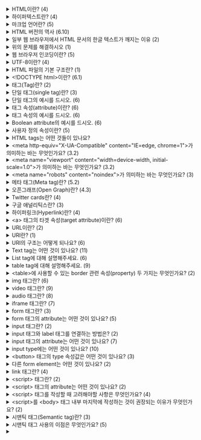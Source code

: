<details>
<summary>HTML이란? (4)</summary>
<br>

- HTML(HyperText Markup Language)은 웹 페이지와 다양한 온라인 콘텐츠를 제작하는데 활용되는 표준 마크업 언어입니다.
- 웹 개발자는 HTML을 이용하여 콘텐츠의 구조를 설계하며, 웹 브라우저가 어떻게 해당 콘텐츠를 사용자에게 보여줄지를 결정합니다.
- 웹 페이지의 내용, 레이아웃 및 스타일을 지정하는 데 필요한 다양한 HTML 태그(tag)와 속성(attribute)을 활용하여 이러한 작업을 수행합니다.
- HTML은 World Wide Web의 핵심 기술이며, 일반적으로 CSS(Cascading Style Sheets) 및 JavaScript와 같은 다른 웹 기술들과 병행하여 사용됩니다.
</details>

<details>
<summary>하이퍼텍스트란? (4)</summary>
<br>

- 하이퍼텍스트(Hypertext)는 다른 텍스트로의 링크를 포함한 텍스트를 의미하며, 이 링크는 클릭 또는 탭을 통해 접근할 수 있습니다.
- 하이퍼텍스트의 개념은 사용자가 하이퍼링크를 통해 다른 페이지나 문서로 쉽게 이동할 수 있게 하는 World Wide Web의 중요한 구성 요소입니다.
- 하이퍼텍스트는 독자에게 다른 섹션 또는 관련 정보로 이동할 수 있는 비선형적인 문서 작성을 가능하게 하며, 이를 통해 보다 상호작용적이고 동적인 사용자 경험을 제공합니다.
- HTML과 같은 마크업 언어는 개발자가 웹 페이지와 다른 온라인 콘텐츠 간에 하이퍼링크를 생성하는데 주로 사용됩니다.
</details>

<details>
<summary>마크업 언어란? (5)</summary>
<br>

- 마크업 언어(Markup language)는 문서의 구조와 포맷을 정의하는데 컴퓨터에 사용되는 언어입니다.
- 마크업 언어는 문서의 콘텐츠, 예를 들어 텍스트, 이미지, 비디오 등을 어떻게 표시할지 지정하기 위해 특별한 코드를 사용합니다.
- 마크업 언어는 특별한 태그나 괄호, 기호 등을 활용하여 일반 텍스트와 구분하며, 이를 통해 문서의 구조와 포맷을 더욱 명확하게 정의합니다.
- 마크업 언어는 문서의 구조와 포맷을 더욱 명확하게 정의하여, 문서의 가독성을 향상시키고 다른 시스템 간에 문서를 쉽게 공유할 수 있도록 합니다.
- HTML, XML, SGML, Markdown, LaTeX 등의 다양한 마크업 언어가 있으며, 각각 다른 목적으로 사용됩니다.
</details>

<details>
<summary>HTML 버전의 역사 (6.10)</summary>
<br>

- HTML(1991)
  - 최초의 HTML이 웹의 창시자인 Tim Berners-Lee에 의해 개발되었습니다.
- HTML 2.0(1995)
  - HTML의 첫 표준화 버전으로, 웹페이지 작성에 필요한 기본적인 기능들을 포함하고 있습니다.
  - 테이블 생성과 이미지 링크를 통한 콘텐츠 포함 등의 새로운 기능이 도입되었습니다.
- HTML 3.2(1997)
  - 인라인 스타일과 폼 등을 처리할 수 있는 새로운 태그가 추가되었습니다.
- HTML 4.0(1998)
  - 프레임, 스타일 시트, 자바스크립트 등의 새로운 기능을 도입했습니다.
- XHTML 1.0(2000)
  - HTML을 XML의 엄격한 문법에 따라 작성된 버전입니다.
- HTML5(2014)
  - 페이지를 더욱 동적이고 인터랙티브하게 만들 수 있는 다양한 새로운 기능과 태그를 도입하였습니다.
  - 비디오, 오디오, 캔버스, 지리 정보 등의 다양한 콘텐츠를 쉽게 표현할 수 있도록 지원합니다.
  - HTML5는 현재 가장 널리 사용되는 HTML 버전이며, 대다수의 웹 브라우저 제조사와 W3C(World Wide Web Consortium)에서 지원합니다.
  - 이를 통해 개발자들은 HTML5를 활용하여 사용자에게 보다 풍부하고 혁신적인 웹 경험을 제공할 수 있습니다.
</details>

<details>
<summary>일부 웹 브라우저에서 HTML 문서의 한글 텍스트가 깨지는 이유 (2)</summary>
<br>

- 웹 브라우저가 인코딩을 정확히 인식하지 못하거나, 텍스트의 인코딩과 브라우저의 인코딩이 일치하지 않을 때 한글 문자가 제대로 표시되지 않을 수 있습니다.
- HTML 문서는 대체로 UTF-8 또는 다른 문자 인코딩 방식을 사용하여 저장됩니다. 이 인코딩은 HTML 문서에 포함된 문자를 컴퓨터가 이해할 수 있는 바이너리 코드로 변환하는 역할을 합니다.
</details>

<details>
<summary>위의 문제를 해결하시오 (1)</summary>
<br>

- HTML 문서의 `<head>` 섹션에 `charset` 속성을 추가하여 문서의 문자 인코딩을 명시적으로 설정할 수 있습니다.
  ```html
  <head>
    <meta charset="UTF-8">
    <title>문서 제목</title>
  </head>
  ```
</details>

<details>
<summary>웹 브라우저 인코딩이란? (5)</summary>
<br>

- 웹 브라우저 인코딩(Web Browser Encoding)은 웹 브라우저가 웹상에서 전송되는 텍스트 데이터를 어떻게 해석하고 표현할지를 결정하는 규칙을 말합니다.
- 인코딩은 특정 문자 집합(Character Set)을 바이트 단위로 변환하는 과정입니다. 이 문자 집합은 컴퓨터에서 인식 및 표현 가능한 문자들의 집합으로, 각 문자는 고유한 코드 값으로 매핑되어 있습니다. 한 예로, 한글은 유니코드(Unicode)에서 U+AC00부터 U+D7AF까지의 코드 범위에 해당하는 코드 값을 가지고 있습니다.
- 웹 페이지는 대체로 HTML, CSS, JavaScript 등의 텍스트 데이터로 이루어져 있습니다. 이러한 텍스트 데이터는 특정 문자 집합을 기반으로 작성되고, 웹 브라우저는 이를 해석하여 사용자에게 웹 페이지를 표시합니다.
- 웹 브라우저 인코딩은 웹 페이지의 텍스트 데이터를 바이트로 변환하는 데 사용되는 인코딩 방식을 결정합니다. 대부분의 웹 브라우저는 UTF-8 인코딩을 기본값으로 사용합니다. UTF-8은 전 세계 모든 언어의 문자를 표현할 수 있는 유니코드 인코딩 방식 중 하나이며, 인터넷에서 널리 사용됩니다.
- 그러나 일부 웹 페이지는 다른 인코딩 방식을 사용할 수도 있습니다. 이 경우, 사용자는 웹 브라우저의 인코딩 설정을 변경하여 해당 인코딩 방식으로 웹 페이지를 제대로 해석할 수 있습니다.
</details>

<details>
<summary>UTF-8이란? (4)</summary>
<br>

- UTF-8은 텍스트를 컴퓨터 시스템에서 표현하고 저장하는 데 널리 사용되는 문자 인코딩 표준입니다.
- 이 인코딩 방식은 가변 길이를 사용하며, 각 문자를 해당하는 유니코드 코드 포인트에 따라 1바이트에서 4바이트까지의 공간에 표현할 수 있습니다.
- UTF-8은 ASCII와의 하위 호환성을 갖추도록 설계되었습니다. 이는 첫 128개의 코드 포인트(ASCII 문자에 해당하는 부분)를 한 바이트로 표현할 수 있음을 의미합니다. 이러한 설계 덕분에, ASCII 문자를 주로 사용하는 언어의 텍스트 처리는 매우 효율적이며, 동시에 다른 문자 체계와 언어의 문자를 유연하게 표현할 수 있습니다.
- UTF-8은 현재 웹 상에서 가장 널리 사용되는 인코딩 방식으로 자리 잡아 있습니다. 거의 모든 최신 웹 브라우저와 운영 체제가 이를 지원하며, 다양한 프로그래밍 언어와 데이터베이스 시스템에서도 활용되고 있습니다. 이로 인해 UTF-8은 웹 및 애플리케이션 개발에서 국제적으로 인식받는 표준으로서의 위치를 확립하였습니다.
</details>

<details>
<summary>HTML 파일의 기본 구조란? (1)</summary>
<br>

```html
<!DOCTYPE html>
<html>
  <head>
  </head>
  <body>
  </body>
</html>
```
</details>

<details>
<summary>&lt&#33DOCTYPE html&gt이란? (6.1)</summary>
<br>

- <\!DOCTYPE html>은 HTML5 문서 유형 선언(doctype declaration)입니다.
- 이 선언은 HTML5에서 문서가 사용하는 버전을 명시하는 역할을 합니다.
- 명시적으로 선언하지 않으면 브라우저가 페이지를 렌더링할 때 자동으로 quirks mode로 동작할 수 있으므로 <\!DOCTYPE html>을 사용하여 명시적으로 문서 유형을 선언하는 것이 좋습니다.
  - 이전 버전의 HTML에서는 `quirks mode`와 `strict mode`라는 두 가지 모드가 있었습니다. `quirks mode`는 이전 버전의 HTML에서 사용되는 레이아웃 동작 방식을 따르는 모드였고, `strict mode`는 최신 표준을 따르는 모드였습니다. 
- <\!DOCTYPE html>은 HTML5 문서에서 항상 사용되는 유일한 선언입니다.
- <\!DOCTYPE html>을 문서의 가장 위에 위치시키는 것이 좋습니다.
- 이전 버전의 HTML에서는 문서 유형 선언이 더 긴 형식으로 작성되었습니다.
</details>

<details>
<summary>태그(Tag)란? (2)</summary>
<br>

- HTML에서 태그는 웹 페이지의 다양한 요소를 정의하는 데 사용되는 중요한 구성 요소입니다. 이 태그들은 꺾쇠 괄호(angle bracket)로 감싸진 키워드를 사용하여 표현됩니다.
- 대부분의 태그는 시작 태그와 종료 태그로 구성되어 있으며, 이 두 태그 사이에 위치한 내용을 감싸서 해당 내용에 대한 정보를 제공합니다. 시작 태그는 `<tag>` 형태로 작성되며, 종료 태그는 `</tag>` 형태로 작성됩니다.
</details>

<details>
<summary>단일 태그(single tag)란? (3)</summary>
<br>

- 빈 요소(empty element)라고도 부릅니다.
- 종료 태그가 필요하지 않습니다.
- 태그 마지막에 슬래시(`/`) 기호를 넣어서 단일 태그라는 표시를 할 수도 있습니다. (이전 버전의 HTML 문법입니다.)
</details>

<details>
<summary>단일 태그의 예시를 드시오. (6)</summary>
<br>

- `<br>` 줄 바꿈을 생성하는 태그
- `<img>` 이미지를 삽입하는 태그
- `<input>` 사용자 입력 필드를 생성하는 태그
- `<meta>` 웹 페이지의 메타데이터를 정의하는 태그
- `<link>` 현재 문서와 외부 리소스를 연결하는 태그
- `<hr>` 수평선을 그리는 태그
</details>

<details>
<summary>태그 속성(attribute)이란? (6)</summary>
<br>

- HTML 태그에 추가 정보를 제공하는 데 사용됩니다.
- 속성은 일반적으로 `(attribute name) = (attribute value)`의 형식으로 작성됩니다.
- HTML에서 속성 이름은 대소문자를 구분하지 않으나, 일관성과 가독성을 위해 대부분 소문자로 작성됩니다.
- 예시
- 일부 속성은 Boolean 속성으로, 해당 속성의 존재 여부만으로 참/거짓을 판단합니다.
- Boolean 속성 예시
  - `checked` 체크박스나 라디오 버튼이 선택되어 있는지 여부를 나타냅니다.
  - `disabled` 입력 필드나 버튼 등이 비활성화되어 있는지 여부를 나타냅니다.
  - `readonly` 입력 필드가 읽기 전용인지 여부를 나타냅니다.
  - `required` 입력 필드가 필수 입력 필드인지 여부를 나타냅니다.
  - `hidden` 요소가 숨겨져 있는지 여부를 나타냅니다.
  - `muted` 미디어 요소가 자동으로 음소거되도록 지정합니다.
</details>

<details>
<summary>태그 속성의 예시를 드시오. (6)</summary>
<br>

- `class` 요소에 대한 CSS 클래스 이름을 지정합니다.
- `id` 요소의 고유한 식별자를 지정합니다.
- `style` 요소에 대한 인라인 CSS 스타일을 지정합니다.
- `title` 요소에 대한 추가 정보(툴팁)를 제공합니다.
</details>

<details>
<summary>Boolean attribute의 예시를 드시오. (6)</summary>
<br>

- `checked` 체크박스나 라디오 버튼이 사용자에 의해 선택되었는지 나타냅니다.
- `disabled` 입력 필드나 버튼 등의 요소가 비활성화되어 있음을 나타냅니다.
- `readonly` 입력 필드가 사용자에 의해 수정될 수 없는 읽기 전용 상태임을 나타냅니다.
- `required` 입력 필드가 사용자로부터 반드시 값을 입력받아야 하는 필수 입력 필드임을 나타냅니다.
- `hidden` 요소가 웹 페이지에서 숨겨져 있음을 나타냅니다.
- `muted` 미디어 요소(`<video>`, `<audio>`)가 자동으로 음소거되도록 지정합니다.
</details>

<details>
<summary>사용자 정의 속성이란? (5)</summary>
<br>

- 사용자 정의 속성(Custom attributes)는 개발자가 HTML 요소에 원하는 속성을 추가하도록 허용하는 방법입니다.
- 이러한 속성은 `data-*` 형식으로 정의되며, 여기서 `*` 부분은 사용자가 임의로 정한 이름이 들어갑니다. 이렇게 정의한 사용자 정의 속성은 JavaScript를 이용해 요소를 조작하거나, CSS를 이용해 스타일을 적용하는 데 사용할 수 있습니다.
- `data-` 접두사를 사용하면, 개발자가 자유롭게 이름을 지정할 수 있는 반면, 표준 속성과 충돌하지 않습니다. 이 접두사를 사용하지 않고 속성을 정의하면, 나중에 표준 HTML 속성에 같은 이름이 추가되었을 때 예기치 못한 결과를 초래할 수 있습니다.
- 사용자 정의 속성은 W3C에서 규정한 HTML 규약에 따라 작성되어야 합니다. 그렇지 않으면, 문서가 유효하지 않다고 판단될 수 있습니다.
- 사용자 정의 속성은 대부분의 현대 브라우저에서 지원되지만, 오래된 브라우저나 일부 특정 브라우저에서는 지원되지 않을 수 있습니다. 따라서 사용자 정의 속성을 사용할 때는 브라우저 호환성에 주의해야 합니다.
</details>

<details>
<summary>HTML tags는 어떤 것들이 있나요?</summary>
<br>

- [HTML elements reference - HTML: HyperText Markup Language | MDN](https://developer.mozilla.org/en-US/docs/Web/HTML/Element) 참조
</details>

<details>
<summary>&ltmeta http-equiv="X-UA-Compatible" content="IE=edge, chrome=1"&gt가 의미하는 바는 무엇인가요? (3.2)</summary>
<br>

- 이 메타 태그는 웹 페이지를 렌더링하는 데 사용되는 인터넷 익스플로러(IE)의 버전을 지정합니다.
- `http-equiv` 속성은 HTTP 헤더 필드의 이름을 지정합니다.
- `content` 속성은 해당 HTTP 헤더 필드의 값을 지정합니다.
  - `edge` 값은 브라우저가 사용자의 컴퓨터에 설치된 최신 IE 버전을 사용하도록 지시합니다.
  - `chrome=1` 값은 Google Chrome Frame이 설치된 경우 해당 플러그인을 사용하여 웹 페이지를 렌더링하도록 지시합니다.

</details>

<details>
<summary>&ltmeta name="viewport" content="width=device-width, initial-scale=1.0"&gt가 의미하는 바는 무엇인가요? (3.2)</summary>
<br>

- 이 메타 태그는 웹 페이지의 뷰포트를 설정하여 웹 페이지가 다양한 기기에서 어떻게 표시되는지 제어합니다. 이는 특히 모바일 기기에서 웹 페이지가 적절하게 표시되도록 하는 데 중요합니다.
- `name` 속성은 메타데이터의 유형을 지정합니다.
- `content` 속성은 해당 메타데이터의 값을 지정합니다.
  - `width=device-width` 값은 뷰포트의 너비를 현재 기기의 화면 너비로 설정합니다.
  - `initial-scale=1.0` 값은 초기 화면의 줌 레벨을 1.0으로 설정합니다, 이는 웹 페이지가 처음 로드될 때 100%의 화면 크기로 표시되도록 합니다.
</details>

<details>
<summary>&ltmeta name="robots" content="noindex"&gt가 의미하는 바는 무엇인가요? (3)</summary>
<br>

- 이 메타 태그는 검색 엔진 크롤러에게 해당 문서를 인덱싱하지 않도록 지시하는 역할을 합니다.
- `content` 속성의 값으로 `noindex`를 설정하면, 검색 엔진은 해당 페이지를 검색 결과에 포함시키지 않습니다.
- 이 메타태그는 일시적인 페이지, 개발 중인 페이지, 미완성 페이지 등에서 사용할 수 있습니다.
</details>

<details>
<summary>메타 태그(Meta tag)란? (5.2)</summary>
<br>

- 메타 태그(meta tag)는 HTML 문서의 `<head>` 섹션에 위치하는 태그로, 웹 페이지의 메타데이터(meta data)를 정의하는 데 사용됩니다. 이들은 웹 페이지가 어떻게 설명되고, 인덱싱되며, 그 외에도 다양한 속성이 어떻게 적용되는지를 지정합니다.
- 메타데이터는 문서에 대한 부가 정보로, 웹 페이지의 제목(title), 설명(description), 작성자(author), 키워드(keywords), 문자 인코딩(charset) 등을 포함합니다. 이 정보들은 웹 브라우저, 검색 엔진 등에 의해 활용됩니다.
- 메타 태그는 검색 엔진 최적화(SEO)에 중요한 역할을 수행합니다. 검색 엔진은 메타 태그에 포함된 정보를 분석하여 웹 페이지의 내용을 이해하고, 그에 따라 검색 결과를 생성합니다.
- 예시
  - `<meta name="description" content="웹 페이지 설명">` 이 메타 태그는 웹 페이지의 요약 설명을 제공합니다. 이 설명은 검색 엔진 결과 페이지(SERP)에서 보통 페이지 미리보기로 표시됩니다.
  - `<meta http-equiv="refresh" content="5;url=https://example.com">` 이 메타 태그는 웹 페이지가 로드된 후 5초 후에 사용자를 `https://example.com`로 리다이렉트합니다.
- 메타 태그는 웹 브라우저가 웹 페이지를 적절히 해석하고 표시하는 데 도움이 되며, 웹 개발자가 특정 동작을 제어하거나 문서에 대한 정보를 제공하는 데 사용합니다.
</details>

<details>
<summary>오픈그래프(Open Graph)란? (4.3)</summary>
<br>

- 웹 사이트가 소셜 미디어에서 공유될 때 정보를 제공하는 메타데이터 프로토콜입니다.
- 웹 사이트의 메타데이터를 Open Graph 프로토콜로 구성하면, 해당 웹 사이트의 콘텐츠가 소셜 미디어에서 공유될 때 해당 페이지의 제목, 설명, 이미지 등이 더욱 깔끔하게 보여질 수 있습니다.
- 예시
  ```html
  <html>
    <head>
      <meta property="og:title" content="페이지 제목">
      <meat property="og:url" content="페이지 주소">
      <meta property="og:image" content="이미지 URL">
      <meta propery="og:type" content="페이지 타입(ex. website)">
      <meta property="og:description" content="페이지 설명">
    </head>
  </html>
  ```
- Facebook Object Debugger로 디버깅할 수 있습니다.
  - [Facebook Object Debugger](https://developers.facebook.com/tools/debug/)
  - [Open Graph protocol](https://ogp.me/)
</details>

<details>
<summary>Twitter cards란? (4)</summary>
<br>

- 웹 사이트가 Twitter에서 공유될 때 노출되는 정보를 제공하는 메타데이터 프로토콜입니다.
- 웹 사이트의 메타데이터를 Twitter Cards 프로토콜로 구성하면, 해당 웹 사이트의 콘텐츠가 twitter에서 공유될 때 해당 페이지의 제목, 설명, 이미지 등이 더욱 깔끔하게 보여질 수 있습니다.
- 예시
  ```html
  <html>
    <head>
      <meta name="twitter:card" content="summary_large_image">
      <meta name="twitter:site" content="@사이트명">
      <meta name="twitter:title" content="제목">
      <meta name="twitter:description" content="설명">
      <meta name="twitter:image" content="이미지 URL">
    </head>
  </html>
  ```
- Twitter cards validator로 디버깅할 수 있습니다.
  - **[Twitter cards validator](https://cards-dev.twitter.com/validator/)**
</details>

<details>
<summary>구글 애널리틱스란? (3)</summary>
<br>

- 구글 애널리틱스(Google Analytics)는 Google이 제공하는 웹 분석 서비스로, 웹사이트 및 애플리케이션의 트래픽을 추적하고 분석하는 데 사용됩니다.
- 이 도구를 사용하면, 웹사이트나 애플리케이션의 사용자 행동, 방문자 분포, 트래픽 흐름 등 다양한 통계적 데이터를 수집하고 분석할 수 있습니다. 이렇게 수집된 데이터는 웹사이트나 애플리케이션의 성능을 평가하고, 사용자 경험을 개선하며, 마케팅 전략을 구성하는 데에 필수적인 정보를 제공합니다.
- Google Analytics를 사용하려면, Google Analytics 트래킹 코드를 웹사이트나 애플리케이션에 삽입해야 합니다. 이 코드는 방문자의 행동을 추적하고 해당 정보를 Google Analytics에 전송하는 역할을 합니다.
</details>

<details>
<summary>하이퍼링크(Hyperlink)란? (4)</summary>
<br>

- 웹 페이지에서 클릭 가능한 링크를 의미합니다.
- 이 링크는 클릭하면 해당 웹 페이지나 문서, 이미지, 비디오, 음악 파일 등 다른 컨텐츠로 이동할 수 있습니다.
- HTML에서 클릭 가능한 텍스트를 만들기 위해서는 `<a>` 태그를 사용합니다. 
- 예시
  - `<a href="path">`
  - 절대 경로(absolute path) 또는 상대 경로(relative path)로 경로를 표시한다.
</details>

<details>
<summary>&lta&gt 태그의 타겟 속성(target attribute)이란? (6)</summary>
<br>

- target 속성은 링크된 페이지를 어떻게 열지 지정하는 데 사용됩니다.
- `_self` 링크된 페이지를 현재 창 또는 탭에서 엽니다(기본값).
- `_blank` 링크된 페이지를 새 창이나 탭에서 엽니다.
- `_parent` 현재 프레임의 상위 프레임에서 링크된 페이지를 엽니다.
- `_top` 현재 모든 프레임을 새로운 창 또는 탭으로 대체하고, 링크된 페이지를 엽니다.
- `framename` 링크된 페이지가 지정된 이름을 가진 프레임 또는 iframe에 로드됩니다.
  - framename은 검색 엔진 최적화(SEO)에 좋지 않은 영향을 미칠 수 있고, 일부 브라우저에서는 더 이상 지원되지 않을 수 있습니다.
</details>

<details>
<summary>URL이란? (2)</summary>
<br>

- URL(Uniform Resource Locator)은 URI의 한 형태로, 인터넷에서 리소스의 위치를 나타냅니다.
- URL은 scheme, 프로토콜, 호스트명, 포트 번호, 경로, 쿼리를 포함할 수 있습니다.
</details>

<details>
<summary>URI란? (1)</summary>
<br>

- URI(Uniform Resource Identifier)는 인터넷에서 특정한 리소스를 나타내는 유일한 식별자입니다.
</details>

<details>
<summary>URI의 구조는 어떻게 되나요? (6)</summary>
<br>

- `scheme:[//[user:password@]host[:port]][/]path[?query][#fragment]`
  - `URI Scheme`
    - URI를 구분하는 스키마(프로토콜)를 나타냅니다.
    - 예를 들어, `http`, `https`, `ftp`, `mailto`, `tel` 등이 있습니다.
    - IANA의 [URI Scheme list](https://www.iana.org/assignments/uri-schemes/uri-schemes.xhtml) 참조
  - `user:password@`
    - 선택적으로 사용되며, 인증 정보를 나타냅니다.
  - `host`
    - 리소스를 호스팅하는 호스트 이름을 나타냅니다.
    - 예를 들어, `www.example.com`과 같은 도메인 이름을 사용할 수 있습니다.
  - `port`
    - 선택적으로 사용되며, 리소스에 액세스하는 데 사용되는 포트 번호를 나타냅니다.
    - 예를 들어, "80"이나 "443"과 같은 포트 번호를 사용할 수 있습니다.
  - `path`
    - 리소스의 경로를 나타냅니다.
    - 예를 들어, "/index.html"과 같은 경로를 사용할 수 있습니다.
  - `query`
    - 선택적으로 사용되며, 리소스에 대한 추가적인 정보를 전달하는 데 사용됩니다.
    - 예를 들어, "key=value"와 같은 쿼리 문자열을 사용할 수 있습니다.
  - `fragment`
    - 선택적으로 사용되며, 리소스의 특정 부분을 나타내는 앵커를 나타냅니다.
    - 예를 들어, "section1"과 같은 앵커를 사용할 수 있습니다.
</details>

<details>
<summary>Text tag는 어떤 것이 있나요? (11)</summary>
<br>

- `<h1>~<h6>` 제목 태그
- `<p>` 본문
- `<br>` 줄바꿈
- `<strong>` 중요(bold)
- `<em>` 강조(italics)
- `<s>` 취소 선
- `<blockquote>/<q>` 긴/짧은 인용(quote)
- `<sub>/<sup>` 아래/위 첨자
- `<hr>` 주제 전환(Horizontal Line)
- `<pre>` Preformatted Text
- `<code>` 짧은 코드
</details>

<details>
<summary>List tag에 대해 설명해주세요. (6)</summary>
<br>

- `<ol>` 순서 있는 리스트(Ordered List)를 나타냅니다.
- `<ul>` 순서 없는 리스트(Unordered List)를 나타냅니다.
- `<li>` 리스트 항목(List Item)을 나타냅니다.
- `<ol>` type attribute
   - `1`, `a`, `A`, `i`, `I` 등
- `<ul>` type attribute
   - `disc`, `circle`, `square` 등
- `<ol>`, `<ul>`에 `list-style` property를 활용할 수 있다.
  - `list-style: list-style-type list-style-position list-style-image`
</details>

<details>
<summary>table tag에 대해 설멍해주세요. (9)</summary>
<br>

- `<table>` 표를 만드는 데 사용되는 태그입니다.
- `<caption>` 표의 캡션을 정의합니다.
- `<thead>` 표의 헤더 역할을 하는 부분을 정의합니다.
- `<tbody>` 표의 주요 내용을 나타내는 부분을 정의합니다.
- `<tfoot>` 표의 요약 부분을 정의합니다. 
- `<tr>` 각 표의 행(row)을 나타냅니다.
- `<td>` 각 행의 셀(cell)을 나타냅니다.
- `<th>` 각 열의 제목 셀을 나타냅니다. 브라우저에 따라 bold, center align으로 처리됩니다.
- 예시
  ```html
  <table>
    <caption>이번 달 지출 내역</caption>
    <thead>
      <tr>
        <th>날짜</th>
        <th>지출 내용</th>
        <th>금액</th>
      </tr>
    </thead>
    <tbody>
      <tr>
        <td>4/1</td>
        <td>점심</td>
        <td>10,000원</td>
      </tr>
      <tr>
        <td>4/3</td>
        <td>지하철 요금</td>
        <td>1,250원</td>
      </tr>
      <tr>
        <td>4/6</td>
        <td>생필품 구입</td>
        <td>30,000원</td>
      </tr>
    </tbody>
    <tfoot>
      <tr>
        <td colspan="2">총 지출</td>
        <td>41,250원</td>
      </tr>
    </tfoot>
  </table>
  ```
</details>

<details>
<summary>&lttable&gt에 사용할 수 있는 border 관련 속성(property) 두 가지는 무엇인가요? (2)</summary>
<br>

- `border-collapse` 인접한 셀의 경계선을 병합할 것인지 여부를 결정합니다. 
  - `collapse` 인접한 셀의 경계선을 병합합니다. 이때 인접한 셀들의 경계선이 중복되지 않습니다. (기본값)
  - `separate` 인접한 셀의 경계선을 병합하지 않습니다. 이때 인접한 셀들의 경계선이 중복됩니다.
- `border-spacing` 인접한 셀 간의 간격을 설정합니다.
  - border-collapse 속성의 값이 separate인 경우에만 적용됩니다.
  - 이 속성의 값은 길이 또는 백분율로 지정할 수 있습니다.
</details>

<details>
<summary>img 태그란? (6)</summary>
<br>

- 이미지를 삽입하는 태그입니다.
- 닫는 태그가 없으며, 이미지의 소스를 지정하는 src 속성이 필수적으로 필요합니다.
- `src` 이미지 파일의 경로를 지정합니다. 경로는 상대 경로나 절대 경로 모두 사용할 수 있습니다.
- `alt` 이미지가 로드되지 못했을 때 대신 표시할 텍스트를 지정합니다. 스크린 리더와 같은 보조 기술을 사용하는 사용자들에게 이미지에 대한 정보를 제공하기 위해 사용됩니다.
- `<img>` 태그는 기본적으로 가로폭과 세로폭이 이미지의 크기에 따라 자동으로 설정됩니다. 그러나 width와 height 속성을 사용하여 이미지의 크기를 수동으로 조정할 수도 있습니다.
- 예시
  ```html
  <img src="이미지 경로" alt="대체 텍스트" width="100" height="100">
  ```
</details>

<details>
<summary>video 태그란? (9)</summary>
<br>

- HTML5에서 도입된 태그로, 동영상 콘텐츠를 삽입하는 데 사용됩니다.
- 닫는 태그가 필요하며, 비디오의 소스를 지정하는 src 속성이 필수적으로 필요합니다.
- `src` 비디오 파일의 경로를 지정합니다. 여러 개의 비디오 포맷을 지원하는 브라우저를 대비해, 두 개 이상의 소스를 지정할 수도 있습니다.
- `width`, `height` 비디오의 가로폭과 세로폭을 지정합니다.
- `controls` 비디오 플레이어에 컨트롤러를 표시합니다. 이 속성을 생략하면 컨트롤러가 표시되지 않습니다.
- `autoplay` 비디오가 로드되자마자 자동으로 재생됩니다. 브라우저에 따라 muted 속성이 있어야 autoplay 속성을 사용할 수 있습니다. (Chrome)
- `muted` 비디오가 음소거 상태로 재생됩니다. 
- `<video>` 태그는 다른 요소와 함께 사용하여 비디오를 더욱 풍부하게 표현할 수 있습니다. 예를 들어, `<source>` 요소를 사용하여 동영상 파일의 다양한 포맷을 지정할 수 있습니다. 또한, `<track>` 요소를 사용하여 자막이나 캡션을 추가할 수도 있습니다.
- 예시
  ```html
  <video width="640" height="360" controls muted autoplay>
    <source src="비디오 파일 경로.mp4" type="video/mp4">
    <source src="비디오 파일 경로.webm" type="video/webm">
    <track label="한국어 자막" kind="subtitles" srclang="ko" src="자막 파일 경로.vtt">
    <track label="영어 자막" kind="subtitles" srclang="en" src="자막 파일 경로.vtt">
  </video>
  ```
</details>

<details>
<summary>audio 태그란? (8)</summary>
<br>

- HTML5에서 도입된 태그 중 하나로, 웹 페이지에서 오디오 콘텐츠를 재생하는 데 사용됩니다.
- `src` 오디오 파일의 경로를 지정합니다. 여러 개의 비디오 포맷을 지원하는 브라우저를 대비해, 두 개 이상의 소스를 지정할 수도 있습니다.
- `controls` 오디오 플레이어에 컨트롤러를 표시합니다. 이 속성을 생략하면 컨트롤러가 표시되지 않습니다.
- `autoplay` 오디오가 로드되자마자 자동으로 재생됩니다. 브라우저에 따라 muted 속성이 있어야 autoplay 속성을 사용할 수 있습니다. (Chrome)
- `muted` 오디오가 음소거 상태로 재생됩니다.
- `loop` 반복 재생을 설정합니다.
- `width`, `height` 속성이 없습니다.
- 예시
  ```html
  <audio controls muted autoplay loop>
    <source src="audio.mp3" type="audio/mpeg">
    <source src="audio.ogg" type="audio/ogg">
    <source src="audio.wav" type="audio/wav">
    Your browser does not support the audio element.
  </audio>
  ```
</details>

<details>
<summary>iframe 태그란? (7)</summary>
<br>

- 웹 페이지 내에서 다른 웹 페이지나 독립적인 HTML 문서를 삽입하는 데 사용됩니다.
- 닫는 태그가 필요하며, 삽입할 문서의 URL을 지정하는 src 속성이 필수적으로 필요합니다.
- `src` 삽입할 문서의 URL을 지정합니다.
- `width`, `height` 삽입된 문서의 크기를 조절합니다.
- `frameborder` 테두리를 표시합니다.
- `allowfullscreen` iframe 내에서 전체 화면 재생을 허용할 수 있습니다.
- 예시
  ```html
  <iframe src="https://www.example.com" width="500" height="500"></iframe>
  ```
</details>

<details>
<summary>form 태그란? (3)</summary>
<br>

- 웹 페이지에서 사용자로부터 데이터를 수집하기 위한 양식을 정의하는 데 사용됩니다.
- `<form>` 태그는 다른 HTML 요소들을 포함할 수 있으며, 이러한 요소들은 사용자가 입력할 수 있는 입력 필드, 제출 버튼, 선택 상자, 라디오 버튼 등입니다.
- 사용자가 `<form>` 태그에 데이터를 입력하면, 이러한 데이터는 보통 웹 서버로 전송되어 처리됩니다.
</details>

<details>
<summary>form 태그의 attribute는 어떤 것이 있나요? (5)</summary>
<br>

- `action` 폼 데이터를 전송할 URL을 지정합니다.
- `method` HTTP 요청 방법을 지정합니다. 일반적으로 GET 또는 POST 값을 갖습니다.
- `target` 폼 데이터를 전송한 후 결과를 표시할 위치를 지정합니다.
- `enctype` 폼 데이터를 서버로 전송할 때 사용되는 인코딩 유형을 지정합니다. 기본값은 application/x-www-form-urlencoded 입니다.
- `autocomplete` 자동 완성을 사용할지 여부를 지정합니다. on 또는 off 값을 갖습니다.
</details>

<details>
<summary>input 태그란? (2)</summary>
<br>

- 사용자가 데이터를 입력할 수 있는 입력 필드를 만드는 데 사용됩니다.
- `<input>` 태그는 다양한 종류의 입력 필드를 만들 수 있습니다. 예를 들어, 텍스트 입력 필드, 비밀번호 입력 필드, 라디오 버튼, 체크박스, 파일 업로드 필드 등이 있습니다.
</details>

<details>
<summary>input 태그와 label 태그를 연결하는 방법은? (2)</summary>
<br>

- input 태그의 id를 label 태그의 for 속성값으로 주면 됩니다.
- input 태그를 label 태그 내부에 넣으면 됩니다.
</details>

<details>
<summary>input 태그의 attribute는 어떤 것이 있나요? (7)</summary>
<br>

- `type` 입력받을 데이터의 유형을 지정합니다. 
- `name` 입력받은 데이터의 이름을 지정합니다. 서버로 전송될 때 데이터를 식별하는 데 사용됩니다.
- `value` 입력받은 데이터의 값입니다. `type` 속성값에 따라 다르게 사용됩니다.
- `placeholder` 입력 필드 내부에 힌트 또는 예시를 제공합니다.
- `required` 입력 필드가 반드시 채워져야 하는지 여부를 나타냅니다.
- `readonly` 입력 필드를 읽기 전용으로 만듭니다. 즉, 사용자가 값을 변경할 수 없습니다.
- `disabled` 입력 필드를 비활성화합니다. 사용자가 값을 입력할 수 없습니다.
</details>

<details>
<summary>input type에는 어떤 것이 있나요? (10)</summary>
<br>


- `text` 텍스트 입력
- `email` 이메일 입력
- `password` 비밀번호 입력
- `date` 날짜 입력
- `number` 숫자 입력
  - `min`, `max`, `step` attribute를 사용하여 입력 가능한 값의 범위와 증가 단위를 지정할 수 있습니다.
- `range` 슬라이더 형태의 입력
- `checkbox` 체크박스
  - `name`의 값이 `on`, `off`라는 문자열로 지정됩니다.
  - `value` 속성을 써서 `name`의 값을 `value` 속성값(문자열)로 지정할 수 있습니다.
- `radio` 라디오 버튼
  - checkbox와 비슷하지만 여러 항목 중 하나의 항목만 선택할 수 있습니다.
- `file` 파일 업로드
  - `accept` attribute를 써서 허용할 파일 확장자들을 정할 수 있습니다.
  - `multiple` attribute를 써서 여러 개의 파일을 선택할 수 있게 할 수 있습니다.
- `submit` 서버로 폼 데이터 전송
</details>

<details>
<summary>&ltbutton&gt 태그의 type 속성값은 어떤 것이 있나요? (3)</summary>
<br>

- `submit` 폼 데이터를 서버로 제출합니다. 이 버튼이 클릭되면 `<form>` 요소에서 action 속성에 지정된 URL로 데이터가 전송됩니다.
  - default event로 url에 qurey string으로 input의 name=value 값을 전달합니다.
- `reset` 폼 데이터를 초기화합니다. 이 버튼이 클릭되면 모든 폼 필드의 값을 초기 값으로 되돌립니다.
- `button` 일반 버튼을 생성합니다. 이 버튼을 클릭해도 아무 일도 발생하지 않습니다. 이 속성을 사용하여 자바스크립트 이벤트 핸들러를 버튼에 연결할 수 있습니다.
</details>

<details>
<summary>다른 form element는 어떤 것이 있나요? (2)</summary>
<br>

- `<select>`
  - 옵션 목록을 제공하며, 사용자가 목록에서 값을 선택할 수 있도록 합니다.
  - 이 요소는 다음과 같은 속성을 가질 수 있습니다
    - `name` 요소의 이름(Name)을 지정합니다. 폼 데이터의 이름으로 사용됩니다.
	- `multiple` 여러 옵션을 선택할 수 있도록 합니다.
	- `size` 목록에서 표시되는 옵션의 수를 지정합니다.
  - 내부에 `value` 속성을 갖는 `<option>` 태그를 넣어서 구현합니다.
  - 예시
    ```html
	<select name="fruit">
      <option value="apple">사과</option>
      <option value="banana">바나나</option>
      <option value="orange">오렌지</option>
    </select>
	```
- `<textarea>`
  - 여러 줄의 텍스트를 입력할 수 있는 텍스트 영역을 제공합니다.
  - 이 요소는 다음과 같은 속성을 가질 수 있습니다
    - `name` 요소의 이름(Name)을 지정합니다. 폼 데이터의 이름으로 사용됩니다.
	- `rows` 텍스트 영역에 보여지는 줄의 수를 지정합니다.
	- `cols` 텍스트 영역에 보여지는 칸의 수를 지정합니다.
  - 예시
  	```html
    <textarea name="message" rows="4" cols="40">
    여러 줄의 텍스트를 입력할 수 있습니다.
    </textarea>
    ```
</details>

<details>
<summary>link 태그란? (4)</summary>
<br>

- HTML 문서에서 다른 문서와의 연결(link)을 지정하는 데 사용됩니다.
- 보통 스타일 시트, 아이콘, 웹 폰트 등의 외부 리소스와의 연결을 지정하는 데 사용됩니다.
- 이 요소는 다음과 같은 속성을 가질 수 있습니다
  - `href` 연결할 문서의 URL을 지정합니다.
  - `rel` 현재 문서와 연결된 문서와의 관계(Relationship)를 지정합니다. 일반적으로 스타일 시트를 연결할 때는 "stylesheet" 값을 사용합니다.
  - `type` 연결된 문서의 MIME 타입을 지정합니다. 스타일 시트를 연결할 때는 "text/css" 값을 사용합니다.
  - `media` 연결된 문서가 적용될 미디어 타입(Media Type)을 지정합니다. 기본값은 "all" 입니다.
- 예시
  ```html
  <head>
    <link rel="stylesheet" type="text/css" href="style.css">
    <link rel="stylesheet" type="text/css" href="fonts.css">
    <link rel="icon" type="image/png" href="favicon.png">
  </head>
  ```
</details>

<details>
<summary>&ltscript&gt 태그란? (2)</summary>
<br>

-  요소는 HTML 문서에 스크립트를 삽입하는 데 사용됩니다.
- 스크립트는 보통 클라이언트 측에서 실행되며, 동적인 기능을 추가하거나 웹 페이지의 동작을 제어하는 데 사용됩니다.
</details>

<details>
<summary>&ltscript&gt 태그의 attribute는 어떤 것이 있나요? (2)</summary>
<br>

- `src` 실행할 스크립트 파일의 URL을 지정합니다. 이 속성을 사용하면 `<script>` 요소 내부에 스크립트 코드를 작성하지 않고 외부 스크립트 파일을 불러올 수 있습니다.
- `type` 스크립트 코드의 MIME 타입을 지정합니다. 일반적으로 "text/javascript" 값을 사용합니다. HTML5부터는 이 속성을 생략해도 기본값으로 "text/javascript"가 지정됩니다.
</details>

<details>
<summary>&ltscript&gt 태그를 작성할 때 고려해야할 사항은 무엇인가요? (4)</summary>
<br>

- `<script>`는 종료 태그가 필요합니다.
- `<script>` 요소를 사용하여 작성된 스크립트는 일반적으로 웹 페이지의 렌더링이 완료된 후 실행됩니다. 따라서, 스크립트에서 HTML 요소를 조작하거나 스타일을 변경하는 등의 작업을 수행하려면 HTML 문서가 모두 로드된 후에 실행되도록 해야 합니다.
- `<script>` 요소를 사용하여 외부 스크립트 파일을 불러올 때는 파일의 URL이 유효한지, 스크립트 파일이 존재하는지 등을 확인해야 합니다.
- 스크립트 파일의 크기가 크거나, 로딩 시간이 길어질 경우 페이지의 로딩 속도가 느려질 수 있습니다. 이러한 경우, 스크립트 파일을 압축하거나, 필요한 경우 비동기적으로 로딩하는 방법을 고려할 수 있습니다.
</details>

<details>
<summary>&ltscript&gt를 &ltbody&gt 태그 내부 마지막에 작성하는 것이 권장되는 이유가 무엇인가요? (2)</summary>
<br>

- 웹 페이지가 로딩되는 동안 스크립트 파일을 다운로드하는 시간이 추가되어 페이지 로딩 속도가 느려질 수 있기 때문입니다.
- 웹 페이지 내용이 전부 렌더링 되기 전에 `<script>` 내부에서 렌더링 되지 않은 DOM 요소에 접근하려 한다면 예기치 못한 오류가 발생할 수 있기 때문입니다.
</details>

<details>
<summary>시맨틱 태그(Semantic tag)란? (3)</summary>
<br>

- HTML5에서 소개된 태그 중 하나로, 웹 페이지의 콘텐츠의 의미를 설명하는 역할을 합니다.
- 웹 페이지의 구조와 콘텐츠의 의미를 명확하게 나타낼 수 있어 검색 엔진이나 스크린 리더 등이 웹 페이지를 더 잘 이해하고 처리할 수 있습니다.
- `semantic tag` list
   - `<header>` 도입부에 해당하는 콘텐츠
   - `<nav>` HTML 문서 사이를 탐색할 수 있는 링크의 집합
   - `<main>` HTML 문서 내에 한 번만 사용할 수 있는 주요 콘텐츠
   - `<footer>` 사이트의 작성자나 저작권 정보, 연락처 등이 있는 콘텐츠
   - `<article>` 독립적인 하나의 콘텐츠
   - `<section>` 전체적인 내용과 관련이 있는 콘텐츠
   - `<aside>` 부가 정보나 광고 등이 있는 콘텐츠
   - `<figure>` image와 image caption이 있는 콘텐츠로 `<figcaption>`을 자식 요소로 쓰곤 한다 
</details>

<details>
<summary>시맨틱 태그 사용의 이점은 무엇인가요? (5)</summary>
<br>

- 의미 전달의 명확화: Semantic tag는 콘텐츠의 의미와 구조를 명확하게 전달할 수 있습니다. 이는 검색 엔진이나 스크린 리더 등이 웹 페이지를 더 잘 이해하고 처리할 수 있도록 돕습니다.
- 검색 엔진 최적화(Search Engine Optimization, SEO): Semantic tag를 사용하면 검색 엔진이 페이지의 구조와 콘텐츠를 더 잘 인식할 수 있습니다. 따라서 검색 결과에서 상위에 노출될 가능성이 높아집니다.
- 웹 접근성(Web Accessibility = A11y) 향상: Semantic tag를 사용하면 스크린 리더 등의 보조 기술을 사용하는 사용자들도 웹 페이지를 더 쉽게 이해하고 사용할 수 있습니다. 이는 웹 접근성을 높이는 데에 큰 도움이 됩니다.
- 코드 유지 보수성 향상: Semantic tag를 사용하면 코드의 가독성과 유지 보수성이 향상됩니다. 의미 있는 태그를 사용하면 다른 개발자들도 코드를 더 쉽게 이해하고 수정할 수 있습니다.
- 미래 호환성 보장: Semantic tag를 사용하면 새로운 웹 기술이 등장해도 이전에 작성한 코드가 더욱 유연하게 대처할 수 있습니다. Semantic tag를 사용하면 콘텐츠와 구조를 명확하게 전달할 수 있기 때문에, 새로운 기술이 등장해도 이전 코드를 수정하지 않고도 호환성을 유지할 수 있습니다.
</details>


<details>
<summary></summary>
<br>

- 
</details>
